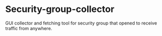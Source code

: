 # Security-group-collector
GUI collector and fetching tool for security group that opened to receive traffic from anywhere. 
